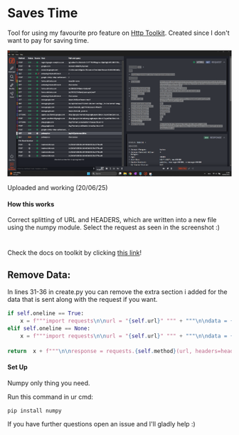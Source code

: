 # Saves Time

Tool for using my favourite pro feature on [Http Toolkit](https://httptoolkit.com/). Created since I don't want to pay for saving time.

![alt text](https://raw.githubusercontent.com/petrovxc/http-toolkit-requests/refs/heads/main/screenshot.png)

Uploaded and working (20/06/25)

#### How this works
Correct splitting of URL and HEADERS, which are written into a new file using the numpy module. Select the request as seen in the screenshot :)

#

Check the docs on toolkit by clicking [this link](https://httptoolkit.com/docs/)!

## Remove Data:

In lines 31-36 in create.py you can remove the extra section i added for the data that is sent along with the request if you want.

```py
if self.oneline == True:
    x = f"""import requests\n\nurl = "{self.url}" """ + """\n\ndata = {\n    "" : "",\n    "" : "",\n    "" : ""\n}""" + f"""\n\nheaders = {str(self.headers)}"""
elif self.oneline == None:
    x = f"""import requests\n\nurl = "{self.url}" """ + """\n\ndata = {\n    "" : "",\n    "" : "",\n    "" : ""\n}""" + f"""\n\nheaders = {json.dumps(self.headers, indent=4)}"""

return  x + f"""\n\nresponse = requests.{self.method}(url, headers=headers)\n\nprint(response.content)"""
```


#### Set Up

Numpy only thing you need.

Run this command in ur cmd:

```
pip install numpy
```

If you have further questions open an issue and I'll gladly help :)
#
